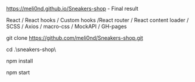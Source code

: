 https://meli0nd.github.io/Sneakers-shop - Final result

React / React hooks / Custom hooks /React router / React content loader / SCSS / Axios / macro-css / MockAPI / GH-pages

git clone https://github.com/meli0nd/Sneakers-shop.git

cd .\sneakers-shop\

npm install

npm start
